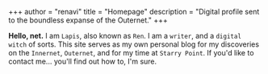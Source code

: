+++
author = "renavi"
title = "Homepage"
description = "Digital profile sent to the boundless expanse of the Outernet."
+++

**Hello, net.** I am `Lapis`, also known as `Ren`. I am a `writer`, and a `digital witch` of sorts. This site serves as my own personal blog for my discoveries on the `Innernet`, `Outernet`, and for my time at `Starry Point`. If you'd like to contact me... you'll find out how to, I'm sure.
